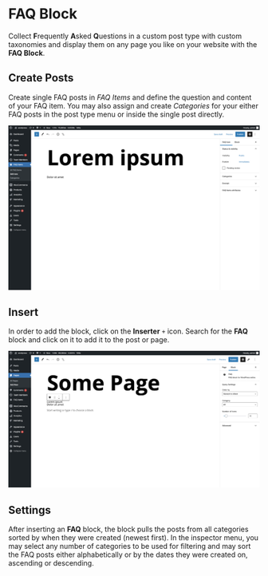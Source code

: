 # FAQ Block

Collect **F**requently **A**sked **Q**uestions in a custom post type with custom taxonomies and display them on any
page you like on your website with the **FAQ Block**.

## Create Posts

Create single FAQ posts in *FAQ Items* and define the question and content of your FAQ item.
You may also assign and create *Categories* for your either FAQ posts in the post type menu or
inside the single post directly.

![create post](assets/create-post.png ':size=40%')

## Insert

In order to add the block, click on the **Inserter** `+` icon. Search for the **FAQ** block and click on
it to add it to the post or page.

![insert posts](assets/insert-posts.png ':size=40%')

## Settings

After inserting an **FAQ** block, the block pulls the posts from all categories sorted by when they
were created (newest first). In the inspector menu, you may select any number of categories to be used
for filtering and may sort the FAQ posts either alphabetically or by the dates they were created on, ascending
or descending.
